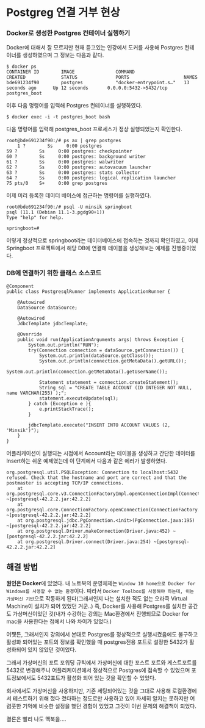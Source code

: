 # Postgreg 연결 거부 현상

### Docker로 생성한 Postgres 컨테이너 실행하기

Docker에 대해서 잘 모르지만 현재 듣고있는 인강에서 도커를 사용해 Postgres 컨테이너를 생성하였으며 그 정보는 다음과 같다. 

    $ docker ps
    CONTAINER ID        IMAGE               COMMAND                  CREATED             STATUS              PORTS                    NAMES
    bde691234f90        postgres            "docker-entrypoint.s…"   13 seconds ago      Up 12 seconds       0.0.0.0:5432->5432/tcp   postgres_boot
        

이후 다음 명령어를 입력해 Postgres 컨테이너를 실행하였다.

    $ docker exec -i -t postgres_boot bash

다음 명령어를 입력해 postgres_boot 프로세스가 정상 실행되었는지 확인한다.

    root@bde691234f90:/# ps ax | grep postgres
        1 ?        Ss     0:00 postgres
    59 ?        Ss     0:00 postgres: checkpointer
    60 ?        Ss     0:00 postgres: background writer
    61 ?        Ss     0:00 postgres: walwriter
    62 ?        Ss     0:00 postgres: autovacuum launcher
    63 ?        Ss     0:00 postgres: stats collector
    64 ?        Ss     0:00 postgres: logical replication launcher
    75 pts/0    S+     0:00 grep postgres


이제 미리 등록한 데이터 베이스에 접근하는 명령어를 실행하였다.

    root@bde691234f90:/# psql -U minsik springboot
    psql (11.1 (Debian 11.1-3.pgdg90+1))
    Type "help" for help.

    springboot=#

이렇게 정상적으로 springboot라는 데이터베이스에 접속하는 것까지 확인하였고, 이제 Springboot 프로젝트에서 해당 DB에 연결해 테이블을 생성해보는 예제를 진행중이었다.


### DB에 연결하기 위한 클래스 소스코드

    @Component
    public class PostgresqlRunner implements ApplicationRunner {

        @Autowired
        DataSource dataSource;

        @Autowired
        JdbcTemplate jdbcTemplate;

        @Override
        public void run(ApplicationArguments args) throws Exception {
            System.out.println("RUN");
            try(Connection connection = dataSource.getConnection()) {
                System.out.println(dataSource.getClass());
                System.out.println(connection.getMetaData().getURL());
                System.out.println(connection.getMetaData().getUserName());

                Statement statement = connection.createStatement();
                String sql = "CREATE TABLE ACCOUNT (ID INTEGER NOT NULL, name VARCHAR(255) );";
                statement.executeUpdate(sql);
            } catch (Exception e ){
                e.printStackTrace();
            }

            jdbcTemplate.execute("INSERT INTO ACCOUNT VALUES (2, 'Minsik')");
        }
    }


어플리케이션이 실행되는 시점에서 Account라는 테이블을 생성하고 간단한 데이터를 Insert하는 쉬운 예제였는데 이 단계에서 다음과 같은 에러가 발생하였다.


    org.postgresql.util.PSQLException: Connection to localhost:5432 refused. Check that the hostname and port are correct and that the postmaster is accepting TCP/IP connections.
        at org.postgresql.core.v3.ConnectionFactoryImpl.openConnectionImpl(ConnectionFactoryImpl.java:245) ~[postgresql-42.2.2.jar:42.2.2]
        at org.postgresql.core.ConnectionFactory.openConnection(ConnectionFactory.java:49) ~[postgresql-42.2.2.jar:42.2.2]
        at org.postgresql.jdbc.PgConnection.<init>(PgConnection.java:195) ~[postgresql-42.2.2.jar:42.2.2]
        at org.postgresql.Driver.makeConnection(Driver.java:452) ~[postgresql-42.2.2.jar:42.2.2]
        at org.postgresql.Driver.connect(Driver.java:254) ~[postgresql-42.2.2.jar:42.2.2]


## 해결 방법

**원인은 Docker**에 있었다. 내 노트북의 운영체제는 `Window 10 home으로 Docker for Windows를 사용할 수 없는 환경`이다. 따라서 `Docker Toolbox를 사용해야 하는데, 이는 가상머신 기반`으로 작동하게 된다(그래서인지 나는 설치한 적도 없는 오라큭 Virtual Machine이 설치가 되어 있었던 거군..) 즉, Docker를 사용해 Postgres를 설치한 공간도 가상머신이었던 것(내가 수강하는 강의는 Mac환경에서 진행되므로 Docker for mac을 사용한다는 점에서 나와 차이가 있었다.)

어쩃든, 그래서인지 강의에서 본대로 Postgres를 정상적으로 실행시켰음에도 불구하고 활성화 되어있는 포트의 정보를 확인했을 때 postgres전용 포트로 설정한 5432가 활성화되어 있지 않았던 것이었다. 

그래서 가상머신의 포트 포워딩 규칙에서 가상머신에 대한 포스트 포트와 게스트포트를 5432로 변경해주니 어플리케이션에서 정상적으로 Postgres에 접속할 수 있었으며 포트정보에서도 5432포트가 활성화 되어 있는 것을 확인할 수 있었다.

회사에서도 가상머신을 사용하지만, 기존 세팅되어있는 것을 그대로 사용해 로컬환경에서 테스트하기 위해 껐다 켰다하는 정도로만 사용하고 있어 자세히 알지는 못하지만 어렴풋한 기억에 비슷한 설정을 했던 경험이 있었고 그것이 이번 문제의 해결책이 되었다.

결론은 빨리 나도 맥북을....
 
